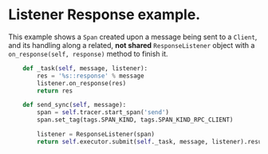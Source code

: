 # Listener Response example.

This example shows a `Span` created upon a message being sent to a `Client`, and its handling along a related, **not shared** `ResponseListener` object with a `on_response(self, response)` method to finish it.

```python
    def _task(self, message, listener):
        res = '%s::response' % message
        listener.on_response(res)
        return res

    def send_sync(self, message):
        span = self.tracer.start_span('send')
        span.set_tag(tags.SPAN_KIND, tags.SPAN_KIND_RPC_CLIENT)

        listener = ResponseListener(span)
        return self.executor.submit(self._task, message, listener).result()
```
